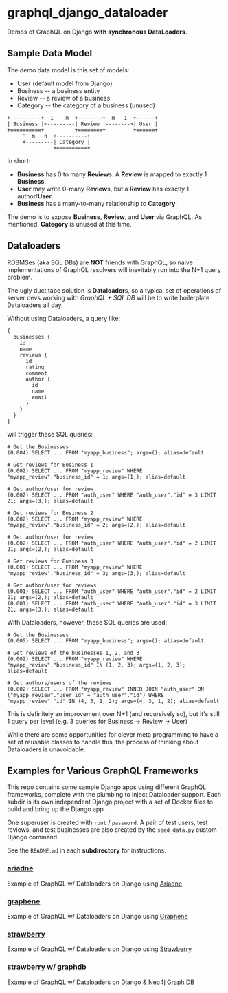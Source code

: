 # graphql_django_dataloader
Demos of GraphQL on Django **with synchronous DataLoaders**.

## Sample Data Model ##

The demo data model is this set of models:
- User (default model from Django)
- Business -- a business entity
- Review -- a review of a business
- Category -- the category of a business (unused)

```
+----------+  1    m  +--------+  m   1  +------+
| Business |<---------| Review |-------->| User |
+==========+          +========+         +======+
     ^  m   n  +----------+
     +---------| Category |
               +==========+
```

In short:
- **Business** has 0 to many **Review**s. A **Review** is mapped to exactly 1 **Business**.
- **User** may write 0-many **Review**s, but a **Review** has exactly 1 author/**User**.
- **Business** has a many-to-many relationship to **Category**.

The demo is to expose **Business**, **Review**, and **User** via GraphQL. As mentioned,
**Category** is unused at this time.

## Dataloaders ##

RDBMSes (aka SQL DBs) are **NOT** friends with GraphQL, so naive implementations of GraphQL
resolvers will inevitably run into the N+1 query problem.

The ugly duct tape solution is **Dataloader**s, so a typical set of operations of server devs working
with _GraphQL + SQL DB_ will be to write boilerplate Dataloaders all day.

Without using Dataloaders, a query like:
```
{
  businesses {
    id
    name
    reviews {
      id
      rating
      comment
      author {
        id
        name
        email
      }
    }
  }
}
```
will trigger these SQL queries:
```
# Get the Businesses
(0.004) SELECT ... FROM "myapp_business"; args=(); alias=default

# Get reviews for Business 1
(0.002) SELECT ... FROM "myapp_review" WHERE "myapp_review"."business_id" = 1; args=(1,); alias=default

# Get author/user for review
(0.002) SELECT ... FROM "auth_user" WHERE "auth_user"."id" = 3 LIMIT 21; args=(3,); alias=default

# Get reviews for Business 2
(0.002) SELECT ... FROM "myapp_review" WHERE "myapp_review"."business_id" = 2; args=(2,); alias=default

# Get author/user for review
(0.002) SELECT ... FROM "auth_user" WHERE "auth_user"."id" = 2 LIMIT 21; args=(2,); alias=default

# Get reviews for Business 3
(0.001) SELECT ... FROM "myapp_review" WHERE "myapp_review"."business_id" = 3; args=(3,); alias=default

# Get author/user for reviews
(0.001) SELECT ... FROM "auth_user" WHERE "auth_user"."id" = 2 LIMIT 21; args=(2,); alias=default
(0.001) SELECT ... FROM "auth_user" WHERE "auth_user"."id" = 3 LIMIT 21; args=(3,); alias=default
```

With Dataloaders, however, these SQL queries are used:
```
# Get the Businesses
(0.005) SELECT ... FROM "myapp_business"; args=(); alias=default

# Get reviews of the businesses 1, 2, and 3
(0.002) SELECT ... FROM "myapp_review" WHERE "myapp_review"."business_id" IN (1, 2, 3); args=(1, 2, 3); alias=default

# Get authors/users of the reviews
(0.002) SELECT ... FROM "myapp_review" INNER JOIN "auth_user" ON ("myapp_review"."user_id" = "auth_user"."id") WHERE "myapp_review"."id" IN (4, 3, 1, 2); args=(4, 3, 1, 2); alias=default
```

This is definitely an improvement over N+1 (and recursively so), but it's still 1 query per level (e.g. 3 queries for Business -> Review -> User)


While there are some opportunities for clever meta programming to have a set of reusable
classes to handle this, the process of thinking about Dataloaders is unavoidable.


## Examples for Various GraphQL Frameworks ##

This repo contains some sample Django apps using different GraphQL frameworks, complete with the plumbing to inject Dataloader support. Each subdir is its own independent Django project with a set of Docker files to build and bring up the Django app.

One superuser is created with `root` / `password`. A pair of test users, test reviews, and test businesses are also created by the `seed_data.py` custom Django command.

See the `README.md` in each **subdirectory** for instructions.

### [ariadne](https://github.com/bluedenim/graphql_django_dataloader/tree/master/ariadne) ###
Example of GraphQL w/ Dataloaders on Django using [Ariadne](https://ariadnegraphql.org/)

### [graphene](https://github.com/bluedenim/graphql_django_dataloader/tree/master/graphene) ###
Example of GraphQL w/ Dataloaders on Django using [Graphene](https://graphene-python.org/)

### [strawberry](https://github.com/bluedenim/graphql_django_dataloader/tree/master/strawberry) ###
Example of GraphQL w/ Dataloaders on Django using [Strawberry](https://strawberry.rocks/)

### [strawberry w/ graphdb](https://github.com/bluedenim/graphql_django_dataloader/tree/master/graphdb) ###
Example of GraphQL w/ Dataloaders on Django & [Neo4j Graph DB](https://neo4j.com/product/neo4j-graph-database/)
